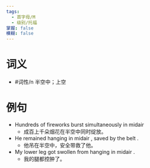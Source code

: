 ```yaml
---
tags:
  - 首字母/M
  - 级别/托福
掌握: false
模糊: false
---
```

# 词义
- #词性/n  半空中；上空
# 例句
- Hundreds of fireworks burst simultaneously in midair
	- 成百上千朵烟花在半空中同时绽放。
- He remained hanging in midair , saved by the belt .
	- 他吊在半空中，安全带救了他。
- My lower leg got swollen from hanging in midair .
	- 我的腿都控肿了。

